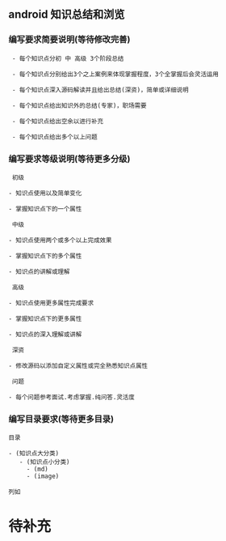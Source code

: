 ## android 知识总结和浏览 ##

### 编写要求简要说明(等待修改完善) ###

	 - 每个知识点分初 中 高级 3个阶段总结
	 
	 - 每个知识点分别给出3个之上案例来体现掌握程度，3个全掌握后会灵活运用
	 
	 - 每个知识点深入源码解读并且给出总结(深资)，简单或详细说明

	 - 每个知识点给出知识外的总结(专家)，职场需要

	 - 每个知识点给出空余以进行补充

	 - 每个知识点给出多个以上问题

###  编写要求等级说明(等待更多分级) ###

	 初级 
	
	- 知识点使用以及简单变化

	- 掌握知识点下的一个属性
	
	 中级
	
	- 知识点使用两个或多个以上完成效果

	- 掌握知识点下的多个属性

	- 知识点的讲解或理解
	
	 高级
	
	- 知识点使用更多属性完成要求

	- 掌握知识点下的更多属性

	- 知识点的深入理解或讲解
	
	 深资

	- 修改源码以添加自定义属性或完全熟悉知识点属性
	 
	 问题

	- 每个问题参考面试.考虑掌握.纯问答.灵活度

### 编写目录要求(等待更多目录) ###

	目录 
	
	- (知识点大分类)
	   - (知识点小分类) 
		 - (md)
	     - (image)
	       
	列如


# 待补充 #